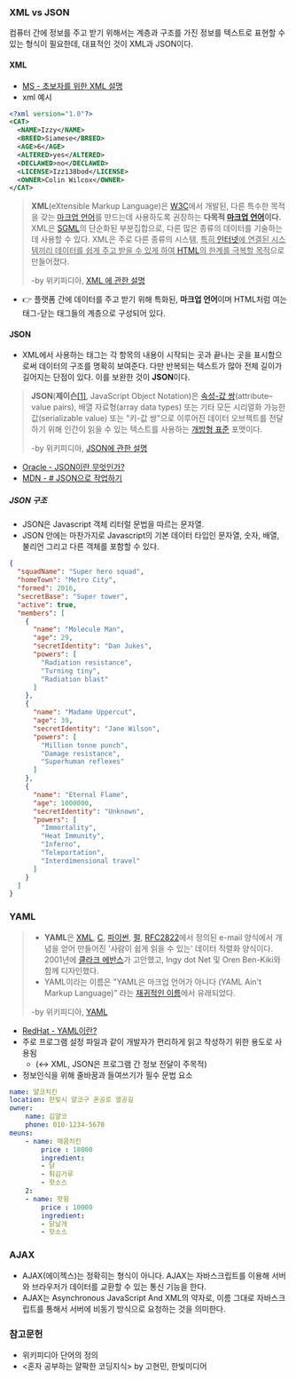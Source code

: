 ### XML vs JSON
컴퓨터 간에 정보를 주고 받기 위해서는 계층과 구조를 가진 정보를 텍스트로 표현할 수 있는 형식이 필요한데, 대표적인 것이 XML과 JSON이다.

#### XML
- [MS - 초보자를 위한 XML 설명](https://support.microsoft.com/ko-kr/office/%EC%B4%88%EB%B3%B4%EC%9E%90%EB%A5%BC-%EC%9C%84%ED%95%9C-xml-%EC%84%A4%EB%AA%85-a87d234d-4c2e-4409-9cbc-45e4eb857d44)
- xml 예시
```xml
<?xml version="1.0"?>
<CAT>
  <NAME>Izzy</NAME>
  <BREED>Siamese</BREED>
  <AGE>6</AGE>
  <ALTERED>yes</ALTERED>
  <DECLAWED>no</DECLAWED>
  <LICENSE>Izz138bod</LICENSE>
  <OWNER>Colin Wilcox</OWNER>
</CAT>
```

> **XML**(eXtensible Markup Language)은 [W3C](https://ko.wikipedia.org/wiki/W3C "W3C")에서 개발된, 다른 특수한 목적을 갖는 [마크업 언어](https://ko.wikipedia.org/wiki/%EB%A7%88%ED%81%AC%EC%97%85_%EC%96%B8%EC%96%B4 "마크업 언어")를 만드는데 사용하도록 권장하는 **다목적 [마크업 언어](https://ko.wikipedia.org/wiki/%EB%A7%88%ED%81%AC%EC%97%85_%EC%96%B8%EC%96%B4 "마크업 언어")이다.** XML은 [SGML](https://ko.wikipedia.org/wiki/SGML "SGML")의 단순화된 부분집합으로, 다른 많은 종류의 데이터를 기술하는 데 사용할 수 있다. XML은 주로 다른 종류의 시스템, <u>특히 [인터넷](https://ko.wikipedia.org/wiki/%EC%9D%B8%ED%84%B0%EB%84%B7 "인터넷")에 연결된 시스템끼리 데이터를 쉽게 주고 받을 수 있게 하여 [HTML](https://ko.wikipedia.org/wiki/HTML "HTML")의 한계를 극복할 목적</u>으로 만들어졌다.
> 
> \-by 위키피디아, [XML 에 관한 설명](https://ko.wikipedia.org/wiki/XML)

- 👉 플랫폼 간에 데이터를 주고 받기 위해 특화된, **마크업 언어**이며 HTML처럼 여는 태그-닫는 태그들의 계층으로 구성되어 있다.

#### JSON
- XML에서 사용하는 태그는 각 항목의 내용이 시작되는 곳과 끝나는 곳을 표시함으로써 데이터의 구조를 명확히 보여준다. 다만 반복되는 텍스트가 많아 전체 길이가 길어지는 단점이 있다. 이를 보완한 것이 **JSON**이다.

> **JSON**(**제이슨**[[1]](https://ko.wikipedia.org/wiki/JSON#cite_note-Pronunciation-1), JavaScript Object Notation)은 [속성-값 쌍](https://ko.wikipedia.org/w/index.php?title=%EC%86%8D%EC%84%B1-%EA%B0%92_%EC%8C%8D&action=edit&redlink=1 "속성-값 쌍 (없는 문서)")(attribute–value pairs), 배열 자료형(array data types) 또는 기타 모든 시리얼화 가능한 값(serializable value) 또는 "키-값 쌍"으로 이루어진 데이터 오브젝트를 전달하기 위해 인간이 읽을 수 있는 텍스트를 사용하는 [개방형 표준](https://ko.wikipedia.org/wiki/%EA%B0%9C%EB%B0%A9%ED%98%95_%ED%91%9C%EC%A4%80 "개방형 표준") 포맷이다.
> 
> \-by 위키피디아, [JSON에 관한 설명](https://ko.wikipedia.org/wiki/JSON)

- [Oracle - JSON이란 무엇인가?](https://www.oracle.com/kr/database/what-is-json/)
- [MDN - # JSON으로 작업하기](https://developer.mozilla.org/ko/docs/Learn/JavaScript/Objects/JSON)

##### JSON 구조
- JSON은 Javascript 객체 리터럴 문법을 따르는 문자열. 
- JSON 안에는 마찬가지로 Javascript의 기본 데이터 타입인 문자열, 숫자, 배열, 불리언 그리고 다른 객체를 포함할 수 있다. 

```json
{
  "squadName": "Super hero squad",
  "homeTown": "Metro City",
  "formed": 2016,
  "secretBase": "Super tower",
  "active": true,
  "members": [
    {
      "name": "Molecule Man",
      "age": 29,
      "secretIdentity": "Dan Jukes",
      "powers": [
        "Radiation resistance",
        "Turning tiny",
        "Radiation blast"
      ]
    },
    {
      "name": "Madame Uppercut",
      "age": 39,
      "secretIdentity": "Jane Wilson",
      "powers": [
        "Million tonne punch",
        "Damage resistance",
        "Superhuman reflexes"
      ]
    },
    {
      "name": "Eternal Flame",
      "age": 1000000,
      "secretIdentity": "Unknown",
      "powers": [
        "Immortality",
        "Heat Immunity",
        "Inferno",
        "Teleportation",
        "Interdimensional travel"
      ]
    }
  ]
}
```


### YAML

> - **YAML**은 [XML](https://ko.wikipedia.org/wiki/XML "XML"), [C](https://ko.wikipedia.org/wiki/C_(%ED%94%84%EB%A1%9C%EA%B7%B8%EB%9E%98%EB%B0%8D_%EC%96%B8%EC%96%B4) "C (프로그래밍 언어)"), [파이썬](https://ko.wikipedia.org/wiki/%ED%8C%8C%EC%9D%B4%EC%8D%AC "파이썬"), [펄](https://ko.wikipedia.org/wiki/%ED%8E%84 "펄"), [RFC2822](https://ko.wikipedia.org/w/index.php?title=RFC2822&action=edit&redlink=1 "RFC2822 (없는 문서)")에서 정의된 e-mail 양식에서 개념을 얻어 만들어진 '사람이 쉽게 읽을 수 있는' 데이터 직렬화 양식이다. 2001년에 [클라크 에반스](https://ko.wikipedia.org/w/index.php?title=%ED%81%B4%EB%9D%BC%ED%81%AC_%EC%97%90%EB%B0%98%EC%8A%A4&action=edit&redlink=1 "클라크 에반스 (없는 문서)")가 고안했고, Ingy dot Net 및 Oren Ben-Kiki와 함께 디자인했다.
>- YAML이라는 이름은 "YAML은 마크업 언어가 아니다 (YAML Ain't Markup Language)” 라는 [재귀적인 이름](https://ko.wikipedia.org/wiki/%EC%9E%AC%EA%B7%80_%EC%95%BD%EC%9E%90 "재귀 약자")에서 유래되었다.
>
>\-by 위키피디아, [YAML](https://ko.wikipedia.org/wiki/YAML)

- [RedHat - YAML이란?](https://www.redhat.com/ko/topics/automation/what-is-yaml)
- 주로 프로그램 설정 파일과 같이 개발자가 편리하게 읽고 작성하기 위한 용도로 사용됨
	- (↔ XML, JSON은 프로그램 간 정보 전달이 주목적)
- 정보인식을 위해 줄바꿈과 들여쓰기가 필수 문법 요소

```yaml
name: 얄코치킨
location: 한빛시 얄코구 혼공로 열공길
owner: 
	name: 김얄코
	phone: 010-1234-5678
meuns:
	- name: 매콤치킨
		price : 18000
		ingredient:
		- 닭
		- 튀김가루
		- 핫소스
	2:
	- name: 핫윙
		price : 10000
		ingredient:
		- 닭날개
		- 핫소스
```


### AJAX
- AJAX(에이젝스)는 정확히는 형식이 아니다. AJAX는 자바스크립트를 이용해 서버와 브라우저가 데이터를 교환할 수 있는 통신 기능을 한다. 
- AJAX는 Asynchronous JavaScript And XML의 약자로, 이름 그대로 자바스크립트를 통해서 서버에 비동기 방식으로 요청하는 것을 의미한다. 

### 참고문헌
- 위키피디아 단어의 정의
- <혼자 공부하는 얄팍한 코딩지식> by 고현민, 한빛미디어